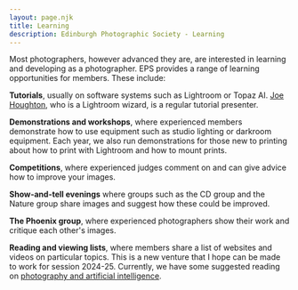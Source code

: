 ```yaml
---
layout: page.njk
title: Learning
description: Edinburgh Photographic Society - Learning
---
```

Most photographers, however advanced they are, are interested in learning and developing as a photographer. EPS provides a range of learning opportunities for members. These include:

**Tutorials**, usually on software systems such as Lightroom or Topaz AI. [Joe Houghton](https://www.houghtonphoto.com/), who is a Lightroom wizard, is a regular tutorial presenter.

**Demonstrations and workshops**, where experienced members demonstrate how to use equipment such as studio lighting or darkroom equipment. Each year, we also run demonstrations for those new to printing about how to print with Lightroom and how to mount prints.

**Competitions**, where experienced judges comment on and can give advice how to improve your images.

**Show-and-tell evenings** where groups such as the CD group and the Nature group share images and suggest how these could be improved.

**The Phoenix group**, where experienced photographers show their work and critique each other's images.

**Reading and viewing lists**, where members share a list of websites and videos on particular topics. This is a new venture that I hope can be made to work for session 2024-25. Currently, we have some suggested reading on [photography and artificial intelligence](/photography-and-ai).

